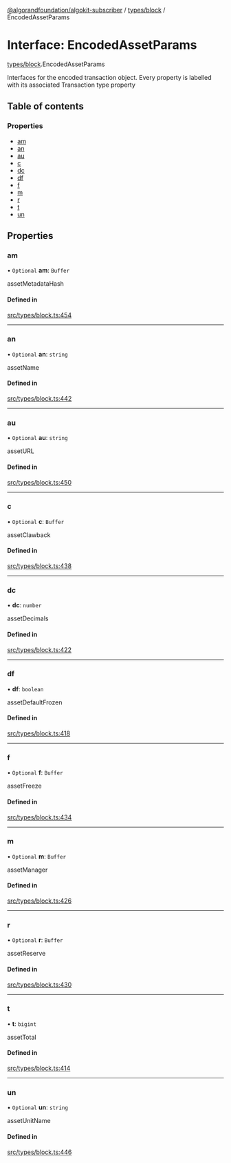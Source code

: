 [@algorandfoundation/algokit-subscriber](../README.md) / [types/block](../modules/types_block.md) / EncodedAssetParams

# Interface: EncodedAssetParams

[types/block](../modules/types_block.md).EncodedAssetParams

Interfaces for the encoded transaction object. Every property is labelled with its associated Transaction type property

## Table of contents

### Properties

- [am](types_block.EncodedAssetParams.md#am)
- [an](types_block.EncodedAssetParams.md#an)
- [au](types_block.EncodedAssetParams.md#au)
- [c](types_block.EncodedAssetParams.md#c)
- [dc](types_block.EncodedAssetParams.md#dc)
- [df](types_block.EncodedAssetParams.md#df)
- [f](types_block.EncodedAssetParams.md#f)
- [m](types_block.EncodedAssetParams.md#m)
- [r](types_block.EncodedAssetParams.md#r)
- [t](types_block.EncodedAssetParams.md#t)
- [un](types_block.EncodedAssetParams.md#un)

## Properties

### am

• `Optional` **am**: `Buffer`

assetMetadataHash

#### Defined in

[src/types/block.ts:454](https://github.com/algorandfoundation/algokit-subscriber-ts/blob/main/src/types/block.ts#L454)

___

### an

• `Optional` **an**: `string`

assetName

#### Defined in

[src/types/block.ts:442](https://github.com/algorandfoundation/algokit-subscriber-ts/blob/main/src/types/block.ts#L442)

___

### au

• `Optional` **au**: `string`

assetURL

#### Defined in

[src/types/block.ts:450](https://github.com/algorandfoundation/algokit-subscriber-ts/blob/main/src/types/block.ts#L450)

___

### c

• `Optional` **c**: `Buffer`

assetClawback

#### Defined in

[src/types/block.ts:438](https://github.com/algorandfoundation/algokit-subscriber-ts/blob/main/src/types/block.ts#L438)

___

### dc

• **dc**: `number`

assetDecimals

#### Defined in

[src/types/block.ts:422](https://github.com/algorandfoundation/algokit-subscriber-ts/blob/main/src/types/block.ts#L422)

___

### df

• **df**: `boolean`

assetDefaultFrozen

#### Defined in

[src/types/block.ts:418](https://github.com/algorandfoundation/algokit-subscriber-ts/blob/main/src/types/block.ts#L418)

___

### f

• `Optional` **f**: `Buffer`

assetFreeze

#### Defined in

[src/types/block.ts:434](https://github.com/algorandfoundation/algokit-subscriber-ts/blob/main/src/types/block.ts#L434)

___

### m

• `Optional` **m**: `Buffer`

assetManager

#### Defined in

[src/types/block.ts:426](https://github.com/algorandfoundation/algokit-subscriber-ts/blob/main/src/types/block.ts#L426)

___

### r

• `Optional` **r**: `Buffer`

assetReserve

#### Defined in

[src/types/block.ts:430](https://github.com/algorandfoundation/algokit-subscriber-ts/blob/main/src/types/block.ts#L430)

___

### t

• **t**: `bigint`

assetTotal

#### Defined in

[src/types/block.ts:414](https://github.com/algorandfoundation/algokit-subscriber-ts/blob/main/src/types/block.ts#L414)

___

### un

• `Optional` **un**: `string`

assetUnitName

#### Defined in

[src/types/block.ts:446](https://github.com/algorandfoundation/algokit-subscriber-ts/blob/main/src/types/block.ts#L446)
